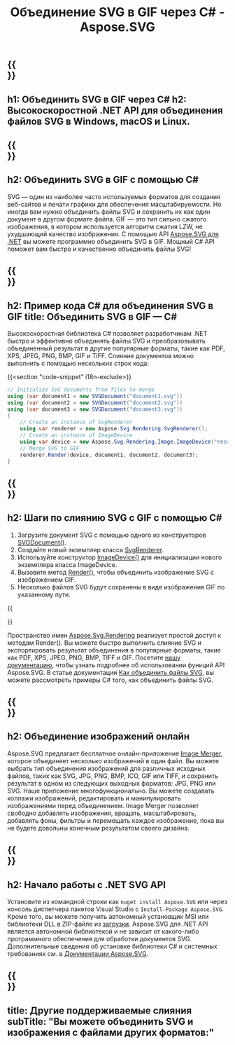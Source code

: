 ﻿---
translation: true
template: ./../_template-child.md
title: Объединение SVG в GIF через C# - Aspose.SVG
description: Объединение SVG в GIF с помощью C# в Windows, macOS и Linux
url: /net/merger/svg-to-gif/
family: svg
platformtag: net
feature: merge
informat: SVG
outformat: GIF
otherformats: XPS PDF GIF JPEG PNG TIFF BMP
---

{{<section banner>}}
---
h1: Объединить SVG в GIF через C#
h2: Высокоскоростной .NET API для объединения файлов SVG в Windows, macOS и Linux.
---

{{<section overview>}}
---
h2: Объединить SVG в GIF с помощью C#
---

SVG — один из наиболее часто используемых форматов для создания веб-сайтов и печати графики для обеспечения масштабируемости. Но иногда вам нужно объединить файлы SVG и сохранить их как один документ в другом формате файла. GIF — это тип сильно сжатого изображения, в котором используется алгоритм сжатия LZW, не ухудшающий качество изображения. С помощью API [Aspose.SVG для .NET](https://products.aspose.com/svg/net/) вы можете программно объединить SVG в GIF. Мощный C# API поможет вам быстро и качественно объединить файлы SVG!

{{<section code-text>}}
---
h2: Пример кода C# для объединения SVG в GIF
title: Объединить SVG в GIF — C#
---

Высокоскоростная библиотека C# позволяет разработчикам .NET быстро и эффективно объединять файлы SVG и преобразовывать объединенный результат в другие популярные форматы, такие как PDF, XPS, JPEG, PNG, BMP, GIF и TIFF. Слияние документов можно выполнить с помощью нескольких строк кода:

{{<section "code-snippet" i18n-exclude>}}

```cs
// Initialize SVG documents from files to merge 
using (var document1 = new SVGDocument("document1.svg"))
using (var document2 = new SVGDocument("document2.svg"))
using (var document3 = new SVGDocument("document3.svg"))
{
    // Create an instance of SvgRenderer
    using var renderer = new Aspose.Svg.Rendering.SvgRenderer();	
    // Create an instance of ImageDevice
    using var device = new Aspose.Svg.Rendering.Image.ImageDevice("result.gif");
    // Merge SVG to GIF
    renderer.Render(device, document1, document2, document3);                
}
```

{{<section steps>}}
---
h2: Шаги по слиянию SVG с GIF с помощью C#
---
1. Загрузите документ SVG с помощью одного из конструкторов [SVGDocument()](https://reference.aspose.com/svg/net/aspose.svg/svgdocument/svgdocument/).
1. Создайте новый экземпляр класса [SvgRenderer](https://reference.aspose.com/svg/net/aspose.svg.rendering/svgrenderer/).
1. Используйте конструктор [ImageDevice()](https://reference.aspose.com/svg/net/aspose.svg.rendering.image/imagedevice/imagedevice/#constructor_5) для инициализации нового экземпляра класса ImageDevice.
1. Вызовите метод [Render()](https://reference.aspose.com/svg/net/aspose.svg.rendering/renderer-1/), чтобы объединить изображение SVG с изображением GIF.
1. Несколько файлов SVG будут сохранены в виде изображения GIF по указанному пути.



{{<section documentation>}}

Пространство имен [Aspose.Svg.Rendering](https://reference.aspose.com/svg/net/aspose.svg.rendering/) реализует простой доступ к методам Render(). Вы можете быстро выполнить слияние SVG и экспортировать результат объединения в популярные форматы, такие как PDF, XPS, JPEG, PNG, BMP, TIFF и GIF. Посетите <a href="https://docs.aspose.com/svg/net/how-to-work-with-aspose-svg-api/" target="_blank">нашу документацию</a>, чтобы узнать подробнее об использовании функций API Aspose.SVG. В статье документации <a href="https://docs.aspose.com/svg/net/how-to-work-with-aspose-svg-api/how-to-merge-svg-files/" target= "_blank">Как объединить файлы SVG</a>, вы можете рассмотреть примеры C# того, как объединить файлы SVG.

{{<section online-merger>}}
---
h2: Объединение изображений онлайн
---

Aspose.SVG предлагает бесплатное онлайн-приложение <a href="https://products.aspose.app/svg/merger" target="_blank">Image Merger</a>, которое объединяет несколько изображений в один файл. Вы можете выбрать тип объединения изображений для различных исходных файлов, таких как SVG, JPG, PNG, BMP, ICO, GIF или TIFF, и сохранить результат в одном из следующих выходных форматов: JPG, PNG или SVG. Наше приложение многофункционально. Вы можете создавать коллажи изображений, редактировать и манипулировать изображениями перед объединением. Image Merger позволяет свободно добавлять изображения, вращать, масштабировать, добавлять фоны, фильтры и перемещать каждое изображение, пока вы не будете довольны конечным результатом своего дизайна.

{{<section get-started>}}
---
h2: Начало работы с .NET SVG API
---

Установите из командной строки как ```nuget install Aspose.SVG``` или через консоль диспетчера пакетов Visual Studio с ```Install-Package Aspose.SVG```.
Кроме того, вы можете получить автономный установщик MSI или библиотеки DLL в ZIP-файле из [загрузки](https://downloads.aspose.com/svg/net). Aspose.SVG для .NET API является автономной библиотекой и не зависит от какого-либо программного обеспечения для обработки документов SVG.
 Дополнительные сведения об установке библиотеки C# и системных требованиях см. в [Документации Aspose.SVG](https://docs.aspose.com/svg/net/getting-started/).

{{<section other-mergers>}}
---
title: Другие поддерживаемые слияния
subTitle: "Вы можете объединить SVG и изображения с файлами других форматов:"
---